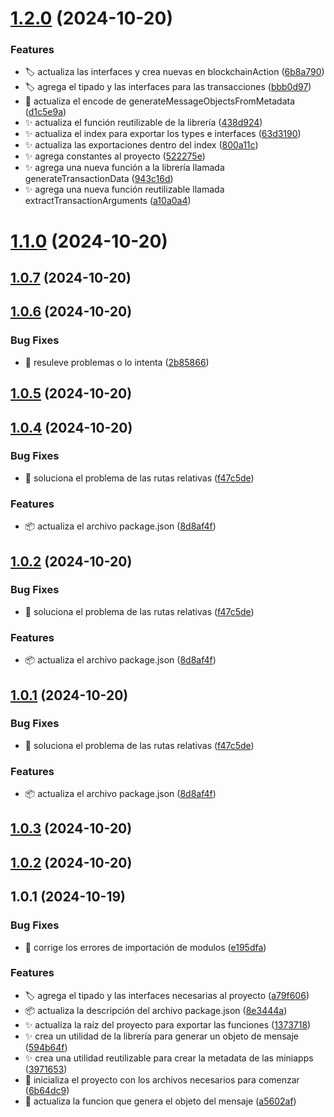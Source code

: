 # [1.2.0](https://github.com/francocarballar/slinky-sdk/compare/v1.1.0...v1.2.0) (2024-10-20)


### Features

* :label: actualiza las interfaces y crea nuevas en blockchainAction ([6b8a790](https://github.com/francocarballar/slinky-sdk/commit/6b8a7901feacdf5b1607724983e2e2244218944b))
* :label: agrega el tipado y las interfaces para las transacciones ([bbb0d97](https://github.com/francocarballar/slinky-sdk/commit/bbb0d973c6f6840a19b51fbe7b43883095c2ce5f))
* :necktie: actualiza el encode de generateMessageObjectsFromMetadata ([d1c5e9a](https://github.com/francocarballar/slinky-sdk/commit/d1c5e9a3cc5d25c33f6c3aa4fc17fdd01ec1a4bb))
* :sparkles: actualiza el función reutilizable de la librería ([438d924](https://github.com/francocarballar/slinky-sdk/commit/438d9248cde4220355187866200093301f4d7db4))
* :sparkles: actualiza el index para exportar los types e interfaces ([63d3190](https://github.com/francocarballar/slinky-sdk/commit/63d3190c017bd5f9f9d8edb508d9911600cf5749))
* :sparkles: actualiza las exportaciones dentro del index ([800a11c](https://github.com/francocarballar/slinky-sdk/commit/800a11cda5822196cd629b097caee1b40ce277f5))
* :sparkles: agrega constantes al proyecto ([522275e](https://github.com/francocarballar/slinky-sdk/commit/522275e781a573c28e252e52fc19b64a64f490b6))
* :sparkles: agrega una nueva función a la librería llamada generateTransactionData ([943c16d](https://github.com/francocarballar/slinky-sdk/commit/943c16d5263ef2fe5befa44d5ace9df94ebd7983))
* :sparkles: agrega una nueva función reutilizable llamada extractTransactionArguments ([a10a0a4](https://github.com/francocarballar/slinky-sdk/commit/a10a0a4a6666b6a40eaf89527158559ad12036c8))



# [1.1.0](https://github.com/francocarballar/slinky-sdk/compare/v1.0.7...v1.1.0) (2024-10-20)



## [1.0.7](https://github.com/francocarballar/slinky-sdk/compare/v1.0.6...v1.0.7) (2024-10-20)



## [1.0.6](https://github.com/francocarballar/slinky-sdk/compare/v1.0.5...v1.0.6) (2024-10-20)


### Bug Fixes

* :bug: resuleve problemas o lo intenta ([2b85866](https://github.com/francocarballar/slinky-sdk/commit/2b85866e2b3c1bd747cb41df4d329f8b4fe62efb))



## [1.0.5](https://github.com/francocarballar/slinky-sdk/compare/v1.0.4...v1.0.5) (2024-10-20)



## [1.0.4](https://github.com/francocarballar/slinky-sdk/compare/v1.0.3...v1.0.4) (2024-10-20)


### Bug Fixes

* :bug: soluciona el problema de las rutas relativas ([f47c5de](https://github.com/francocarballar/slinky-sdk/commit/f47c5de296dd6a21ecca93cbcc553272c61a8d02))


### Features

* :package: actualiza el archivo package.json ([8d8af4f](https://github.com/francocarballar/slinky-sdk/commit/8d8af4f91229d50030208628f1a1f7f8f625d9b6))



## [1.0.2](https://github.com/francocarballar/slinky-sdk/compare/v1.0.3...v1.0.2) (2024-10-20)


### Bug Fixes

* :bug: soluciona el problema de las rutas relativas ([f47c5de](https://github.com/francocarballar/slinky-sdk/commit/f47c5de296dd6a21ecca93cbcc553272c61a8d02))


### Features

* :package: actualiza el archivo package.json ([8d8af4f](https://github.com/francocarballar/slinky-sdk/commit/8d8af4f91229d50030208628f1a1f7f8f625d9b6))



## [1.0.1](https://github.com/francocarballar/slinky-sdk/compare/v1.0.3...v1.0.1) (2024-10-20)


### Bug Fixes

* :bug: soluciona el problema de las rutas relativas ([f47c5de](https://github.com/francocarballar/slinky-sdk/commit/f47c5de296dd6a21ecca93cbcc553272c61a8d02))


### Features

* :package: actualiza el archivo package.json ([8d8af4f](https://github.com/francocarballar/slinky-sdk/commit/8d8af4f91229d50030208628f1a1f7f8f625d9b6))



## [1.0.3](https://github.com/francocarballar/slinky-sdk/compare/v1.0.2...v1.0.3) (2024-10-20)



## [1.0.2](https://github.com/francocarballar/slinky-sdk/compare/v1.0.1...v1.0.2) (2024-10-20)



## 1.0.1 (2024-10-19)


### Bug Fixes

* :bug: corrige los errores de importación de modulos ([e195dfa](https://github.com/francocarballar/slinky-sdk/commit/e195dfa2607e11e3d38ea0bff0df1b4f69324132))


### Features

* :label: agrega el tipado y las interfaces necesarias al proyecto ([a79f606](https://github.com/francocarballar/slinky-sdk/commit/a79f606c8d2a708d7d08c15735e90069774deb9a))
* :package: actualiza la descripción del archivo package.json ([8e3444a](https://github.com/francocarballar/slinky-sdk/commit/8e3444a9632e3e5511d426304bea06804be0a7cc))
* :sparkles: actualiza la raíz del proyecto para exportar las funciones ([1373718](https://github.com/francocarballar/slinky-sdk/commit/1373718aef0b4ef27842605b5dcc8ac2c253c145))
* :sparkles: crea un utilidad de la librería para generar un objeto de mensaje ([594b64f](https://github.com/francocarballar/slinky-sdk/commit/594b64fb841829cb0f450000d0714548c3d18f47))
* :sparkles: crea una utilidad reutilizable para crear la metadata de las miniapps ([3971653](https://github.com/francocarballar/slinky-sdk/commit/39716538139eceb9e194d0ba15b3583f3c6ec347))
* :tada: inicializa el proyecto con los archivos necesarios para comenzar ([6b64dc9](https://github.com/francocarballar/slinky-sdk/commit/6b64dc9698f1ac2ca5ffcb365721a803f02694e8))
* :triangular_flag_on_post: actualiza la funcion que genera el objeto del mensaje ([a5602af](https://github.com/francocarballar/slinky-sdk/commit/a5602af2cfe8f24b4b8cc97c88b2cbee89540d02))



